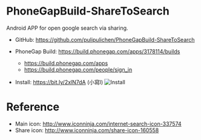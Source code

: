 # PhoneGapBuild-ShareToSearch
Android APP for open google search via sharing.

- GitHub: https://github.com/pulipulichen/PhoneGapBuild-ShareToSearch
- PhoneGap Build: https://build.phonegap.com/apps/3178114/builds
    * https://build.phonegap.com/apps
    * https://build.phonegap.com/people/sign_in

- Install: https://bit.ly/2xlN7dA (小寫l)
![Install](https://chart.googleapis.com/chart?chs=116x116&cht=qr&chl=https://build.phonegap.com/apps/3178114/install/bCx9pLRkjNSGtLDUBL9z&chld=L|1&choe=UTF-8)

# Reference
- Main icon: http://www.iconninja.com/internet-search-icon-337574
- Share icon: http://www.iconninja.com/share-icon-160558
